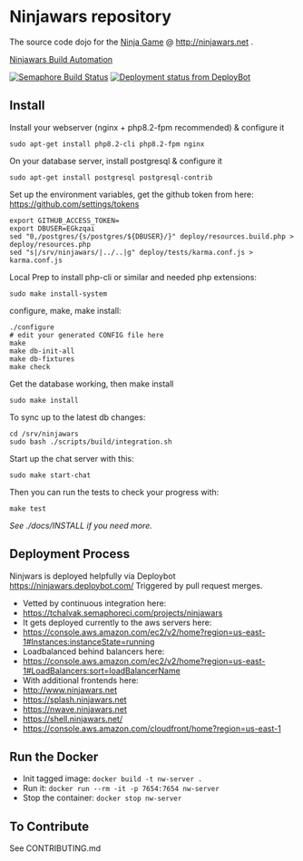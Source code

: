 # Ninjawars repository

The source code dojo for the [Ninja Game](http://www.ninjawars.net) @ http://ninjawars.net .



[Ninjawars Build Automation](https://tchalvak.semaphoreci.com/projects/ninjawars)

[![Semaphore Build Status](https://tchalvak.semaphoreci.com/badges/ninjawars/branches/master.svg?style=shields&key=7763fdd3-c6ae-47b0-8bef-2f284b53ce10)](https://tchalvak.semaphoreci.com/projects/ninjawars)
[![Deployment status from DeployBot](https://ninjawars.deploybot.com/badge/02267417970828/83400.svg)](https://deploybot.com)

## Install

Install your webserver (nginx + php8.2-fpm recommended) & configure it

    sudo apt-get install php8.2-cli php8.2-fpm nginx

On your database server, install postgresql & configure it

    sudo apt-get install postgresql postgresql-contrib

Set up the environment variables, get the github token
from here: https://github.com/settings/tokens

    export GITHUB_ACCESS_TOKEN=
    export DBUSER=EGkzqai
    sed "0,/postgres/{s/postgres/${DBUSER}/}" deploy/resources.build.php > deploy/resources.php
    sed "s|/srv/ninjawars/|../..|g" deploy/tests/karma.conf.js > karma.conf.js

Local Prep to install php-cli or similar and needed php extensions:

    sudo make install-system

configure, make, make install:

    ./configure
    # edit your generated CONFIG file here
    make
    make db-init-all
    make db-fixtures
    make check

Get the database working, then make install

    sudo make install

To sync up to the latest db changes:

    cd /srv/ninjawars
    sudo bash ./scripts/build/integration.sh

Start up the chat server with this:

    sudo make start-chat

Then you can run the tests to check your progress with:

    make test

_See ./docs/INSTALL if you need more._

## Deployment Process

Ninjwars is deployed helpfully via Deploybot https://ninjawars.deploybot.com/
Triggered by pull request merges.

-   Vetted by continuous integration here:
-   https://tchalvak.semaphoreci.com/projects/ninjawars
-   It gets deployed currently to the aws servers here:
-   https://console.aws.amazon.com/ec2/v2/home?region=us-east-1#Instances:instanceState=running
-   Loadbalanced behind balancers here:
-   https://console.aws.amazon.com/ec2/v2/home?region=us-east-1#LoadBalancers:sort=loadBalancerName
-   With additional frontends here:
-   http://www.ninjawars.net
-   https://splash.ninjawars.net
-   https://nwave.ninjawars.net
-   https://shell.ninjawars.net/
-   https://console.aws.amazon.com/cloudfront/home?region=us-east-1

## Run the Docker

-   Init tagged image: `docker build -t nw-server .`
-   Run it: `docker run --rm -it -p 7654:7654 nw-server`
-   Stop the container: `docker stop nw-server`

## To Contribute

See CONTRIBUTING.md
